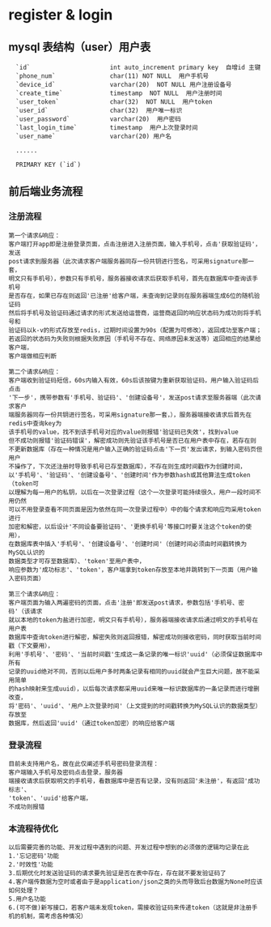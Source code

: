 # register & login


## mysql 表结构（user）用户表

	  `id` 				        int auto_increment primary key  自增id 主键
      `phone_num` 			    char(11) NOT NULL  用户手机号
      `device_id`               varchar(20)  NOT NULL 用户注册设备号
      `create_time` 			timestamp  NOT NULL  用户注册时间
      `user_token` 		        char(32)  NOT NULL  用户token
      `user_id` 				char(32)  用户唯一标识
      `user_password` 			varchar(20)  用户密码
      `last_login_time`         timestamp  用户上次登录时间
      `user_name`               varchar(20) 用户名
      
      ......
  		
  	  PRIMARY KEY (`id`)


## 前后端业务流程

### 注册流程

    第一个请求&响应：
    客户端打开app即是注册登录页面，点击注册进入注册页面，输入手机号，点击'获取验证码'，发送
    post请求到服务器（此次请求客户端服务器同存一份共钥进行签名，可采用signature那一套，
    明文只有手机号），参数只有手机号，服务器接收请求后获取手机号，首先在数据库中查询该手机号
    是否存在，如果已存在则返回'已注册'给客户端，未查询到记录则在服务器端生成6位的随机验证码
    然后将手机号及验证码通过请求的形式发送给运营商，运营商返回的响应状态码为成功则将手机号和
    验证码以k-v的形式存放至redis，过期时间设置为90s（配置为可修改），返回成功至客户端；
    若返回的状态码为失败则根据失败原因（手机号不存在、网络原因未发送等）返回相应的结果给客户端，
    客户端做相应判断
    
    第二个请求&响应：
    客户端收到验证码短信，60s内输入有效，60s后该按键为重新获取验证码，用户输入验证码后点击
    '下一步'，携带参数有'手机号、验证码'、'创建设备号'，发送post请求至服务器端（此次请求客户
    端服务器同存一份共钥进行签名，可采用signature那一套，），服务器端接收请求后首先在redis中查询key为
    该手机号的value，找不到该手机号对应的value则报错'验证码已失效'，找到value
    但不成功则报错'验证码错误'，解密成功则先验证该手机号是否已在用户表中存在，若存在则
    不更新数据库（存在一种情况是用户输入正确的验证码点击'下一页'发出请求，到输入密码页但用户
    不操作了，下次还注册时导致手机号已存至数据库），不存在则生成时间戳作为创建时间，
    以'手机号'、'验证码'、'创建设备号'、'创建时间'作为参数hash或其他算法生成token（token可
    以理解为每一用户的私钥，以后在一次登录过程（这个一次登录可能持续很久，用户一段时间不用仍然
    可以不用登录查看不同页面是因为依然在同一次登录过程中）中的每个请求和响应均采用token进行
    加密和解密，以后设计'不同设备要验证码'、'更换手机号'等接口时要关注这个token的使用），
    在数据库表中插入'手机号'、'创建设备号'、'创建时间'（创建时间必须由时间戳转换为MySQL认识的
    数据类型才可存至数据库）、'token'至用户表中，
    响应参数为'成功标志'、'token'，客户端拿到token存放至本地并跳转到下一页面（用户输入密码页面）
    
    第三个请求&响应：
    客户端页面为输入两遍密码的页面，点击'注册'即发送post请求，参数包括'手机号、密码'（该请求
    就以本地的token为盐进行加密，明文只有手机号），服务器端接收请求后通过明文的手机号在用户表
    数据库中查询token进行解密，解密失败则返回报错，解密成功则接收密码，同时获取当前时间戳（下文要用），
    利用'手机号'、'密码'、'当前时间戳'生成这一条记录的唯一标识'uuid'（必须保证数据库中所有
    记录的uuid绝对不同，否则以后用户多时两条记录有相同的uuid就会产生巨大问题，故不能采用简单
    的hash映射来生成uuid），以后每次请求都采用uuid来唯一标识数据库的一条记录而进行增删改查，
    将'密码'、'uuid'、'用户上次登录时间'（上文提到的时间戳转换为MySQL认识的数据类型）存放至
    数据库，然后返回'uuid'（通过token加密）的响应给客户端
    
### 登录流程

    目前未支持用户名，故在此仅阐述手机号密码登录流程：
    客户端输入手机号及密码点击登录，服务器
    端接收请求后获取明文的手机号，看数据库中是否有记录，没有则返回'未注册'，有返回'成功标志'、
    'token'、'uuid'给客户端，
    不成功则报错
    
### 本流程待优化

    以后需要完善的功能、开发过程中遇到的问题、开发过程中想到的必须做的逻辑均记录在此
    1.'忘记密码'功能
    2.'时效性'功能
    3.后期优化时发送验证码的请求要先验证是否在表中存在，存在就不要发验证码了
    4.客户端传数据为空时或者由于是application/json之类的头而导致后台数据为None时应该如何处理？
    5.用户名功能
    6.(可不做)新写接口，若客户端未发现token，需接收验证码来传递token（这就是非注册手机的机制，需考虑各种情况）